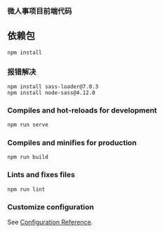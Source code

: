 ### 微人事项目前端代码

## 依赖包
```bash
npm install

```
### 报错解决
```
npm install sass-loader@7.0.3
npm install node-sass@4.12.0
```
### Compiles and hot-reloads for development
```bash
npm run serve
```


### Compiles and minifies for production
```
npm run build
```

### Lints and fixes files
```
npm run lint
```

### Customize configuration
See [Configuration Reference](https://cli.vuejs.org/config/).

     
